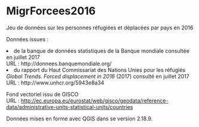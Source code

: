 # MigrForcees2016

Jeu de données sur les personnes réfugiées et déplacées par pays en 2016<br>

Données issues : 
<li>de la banque de données statistiques de la Banque mondiale consultée en juillet 2017<br>
URL : http://donnees.banquemondiale.org/<br>
<li>du rapport du Haut Commissariat des Nations Unies pour les réfugiés <i>Global Trends. Forced displacement in 2016</i> (2017) consulté en juillet 2017</br>
URL : http://www.unhcr.org/5943e8a34<br>

Fond vectoriel issu de GISCO<br>
URL : http://ec.europa.eu/eurostat/web/gisco/geodata/reference-data/administrative-units-statistical-units/countries<br>

Données mises en forme avec QGIS dans se version 2.18.9.
